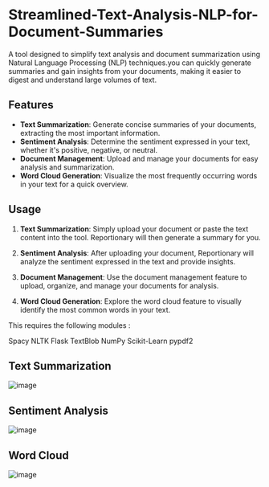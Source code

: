 # Streamlined-Text-Analysis-NLP-for-Document-Summaries
A tool designed to simplify text analysis and document summarization using Natural Language Processing (NLP) techniques.you can quickly generate summaries and gain insights from your documents, making it easier to digest and understand large volumes of text.

## Features

- **Text Summarization**: Generate concise summaries of your documents, extracting the most important information.
- **Sentiment Analysis**: Determine the sentiment expressed in your text, whether it's positive, negative, or neutral.
- **Document Management**: Upload and manage your documents for easy analysis and summarization.
- **Word Cloud Generation**: Visualize the most frequently occurring words in your text for a quick overview.
  
## Usage

1. **Text Summarization**: Simply upload your document or paste the text content into the tool. Reportionary will then generate a summary for you.

2. **Sentiment Analysis**: After uploading your document, Reportionary will analyze the sentiment expressed in the text and provide insights.

3. **Document Management**: Use the document management feature to upload, organize, and manage your documents for analysis.

4. **Word Cloud Generation**: Explore the word cloud feature to visually identify the most common words in your text.


This requires the following modules :

Spacy
NLTK
Flask
TextBlob
NumPy
Scikit-Learn
pypdf2

## Text Summarization 
![image](https://github.com/hariharasudan3/Streamlined-Text-Analysis-NLP-for-Document-Summaries/assets/145860861/c91fa88a-1204-483b-a789-0628b135c5f3)
## Sentiment Analysis
![image](https://github.com/hariharasudan3/Streamlined-Text-Analysis-NLP-for-Document-Summaries/assets/145860861/24e16bd9-b6ce-43fd-92f3-e943b424df25)
## Word Cloud
![image](https://github.com/hariharasudan3/Streamlined-Text-Analysis-NLP-for-Document-Summaries/assets/145860861/04393812-7dfc-4733-8235-449956ab9cf9)




